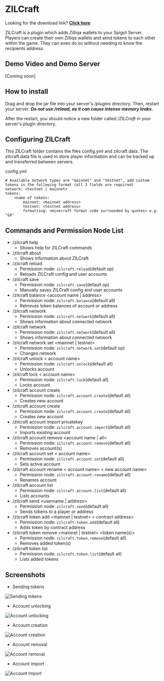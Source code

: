 
# ZILCraft
Looking for the download link? [**Click here**](https://github.com/Dodecane/ZILCraft/releases/download/v0.0.9/ZILCraft-0.0.9.jar)

ZILCraft is a plugin which adds Zilliqa wallets to your Spigot Server.<br>
Players can create their own Zilliqa wallets and send tokens to each other within the game. They can even do so without needing to know the recipients address.<br>

## Demo Video and Demo Server
[Coming soon]

## How to install

Drag and drop the jar file into your server's  _/plugins_  directory. Then, restart your server.  _**Do not use /reload, as it can cause intense memory leaks.**_

After the restart, you should notice a new folder called  _/ZILCraft_  in your server's plugin directory.

## Configuring ZILCraft

This ZILCraft folder contains the files config.yml and zilcraft.data. 
The zilcraft.data file is used to store player information and can be backed up and transferred between servers.

config.yml

```
# Available network types are "mainnet" and "testnet", add custom tokens in the following format (all 3 fields are required)
network: <testnet | mainnet>
tokens:
	<name of token>:
		mainnet: <mainnet address>
		testnet: <testnet address>
		formatting: <minecraft format code surrounded by quotes> e.g. "&9"
```

## Commands and Permission Node List

 - /zilcraft help
	 - Shows help for ZILCraft commands
 - /zilcraft about
	 - Shows information about ZILCraft
 - /zilcraft reload 
	 - Permission node: `zilcraft.reload`(default op)
	 - Reloads ZILCraft config and user accounts
 - /zilcraft save 
	 - Permission node: `zilcraft.save`(default op)
	 - Manually saves ZILCraft config and user accounts
 - /zilcraft balance <account name | address> 
	 - Permission node: `zilcraft.balance`(default all)
	 - Retrieves token balances of account or address
 - /zilcraft network
	 - Permission node: `zilcraft.network`(default all)
	 - Shows information about connected network
 - /zilcraft network
	 - Permission node: `zilcraft.network`(default all)
	 - Shows information about connected network
 - /zilcraft network set <mainnet | testnet>
	 - Permission node: `zilcraft.network.set`(default op)
	 - Changes network
 - /zilcraft unlock < account name> 
	 - Permission node: `zilcraft.unlock`(default all)
	 - Unlocks account
 - /zilcraft lock < account name>
	 - Permission node: `zilcraft.lock`(default all)
	 - Locks account
 - /zilcraft account create
	 - Permission node: `zilcraft.account.create`(default all)
	 - Creates new account
 - /zilcraft account create
	 - Permission node: `zilcraft.account.create`(default all)
	 - Creates new account
 - /zilcraft account import privatekey
	 - Permission node: `zilcraft.account.import`(default all)
	 - Imports existing account
 - /zilcraft account remove <account name | all>
	 - Permission node: `zilcraft.account.remove`(default all)
	 - Removes account(s)
 - /zilcraft account set < account name>
	 - Permission node: `zilcraft.account.set`(default all)
	 - Sets active account
 - /zilcraft account rename < account name> < new account name>
	 - Permission node: `zilcraft.account.rename`(default all)
	 - Renames account
 - /zilcraft account list
	 - Permission node: `zilcraft.account.list`(default all)
	 - Lists accounts
 - /zilcraft send <username | address>
	 - Permission node: `zilcraft.send`(default all)
	 - Sends tokens to a player or address
 - /zilcraft token add <mainnet | testnet> < contract address>
	 - Permission node: `zilcraft.token.add`(default all)
	 - Adds token by contract address
 - /zilcraft token remove <mainnet | testnet> <token name(s)>
	 - Permission node: `zilcraft.token.remove`(default all)
	 - Removes added token(s)
 - /zilcraft token list
	 - Permission node: `zilcraft.token.list`(default all)
	 - Lists added tokens

## Screenshots
- Sending tokens

![Sending tokens](https://i.imgur.com/eUER1oA.png)

- Account unlocking

![Account unlocking](https://i.imgur.com/gl6mhYr.png)

- Account creation

![Account creation](https://i.imgur.com/dNfAh4H.png)

- Account removal

![Account removal](https://i.imgur.com/8Ku38tP.png)

- Account import

![Account import](https://i.imgur.com/8GRA6S3.png)
